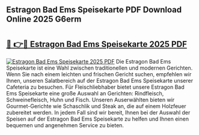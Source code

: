 ## Estragon Bad Ems Speisekarte PDF Download Online 2025 G6erm

# <h2><a href="http://gc8kcpe.nevu.top/?p=Estragon+Bad+Ems+Speisekarte">🔗 👉🔴 Estragon Bad Ems Speisekarte 2025 PDF</a></h2>

[![Estragon Bad Ems Speisekarte 2025 PDF](https://i.imgur.com/dBaPXMq.png)](http://gc8kcpe.nevu.top/?p=Estragon+Bad+Ems+Speisekarte)
Die Estragon Bad Ems Speisekarte ist eine Wahl zwischen traditionellen und modernen Gerichten. Wenn Sie nach einem leichten und frischen Gericht suchen, empfehlen wir Ihnen, unseren Salatbereich auf der Estragon Bad Ems Speisekarte unserer Cafeteria zu besuchen. Für Fleischliebhaber bietet unsere Estragon Bad Ems Speisekarte eine große Auswahl an Gerichten: Rindfleisch, Schweinefleisch, Huhn und Fisch. Unseren Auserwählten bieten wir Gourmet-Gerichte wie Schaschlik und Steak an, die auf einem Holzfeuer zubereitet werden. In jedem Fall sind wir bereit, Ihnen bei der Auswahl der Speisen auf der Estragon Bad Ems Speisekarte zu helfen und Ihnen einen bequemen und angenehmen Service zu bieten.
